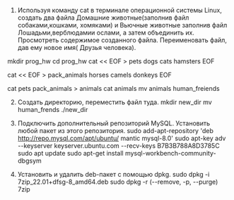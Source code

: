 1. Используя команду cat в терминале операционной системы Linux, создать два файла Домашние животные(заполнив файл собаками,кошками, хомяками) и Вьючные животные заполнив файл Лошадьми,верблюдамии ослами, а затем объединить их. Просмотреть содержимое созданного файла. Переименовать файл, дав ему новое имя( Друзья человека).

mkdir prog_hw
cd prog_hw
cat << EOF > pets
dogs
cats
hamsters
EOF

cat << EOF > pack_animals
horses
camels
donkeys
EOF

cat pets pack_animals > animals
cat animals
mv animals human_freiends

2. Создать директорию, переместить файл туда.
mkdir new_dir
mv human_frends ./new_dir


3. Подключить дополнительный репозиторий MySQL. Установить любой пакет из этого репозитория.
sudo add-apt-repository 'deb http://repo.mysql.com/apt/ubuntu/ mantic mysql-8.0'
sudo apt-key adv --keyserver keyserver.ubuntu.com --recv-keys B7B3B788A8D3785C
sudo apt update
sudo apt-get install mysql-workbench-community-dbgsym

4. Установить и удалить deb-пакет с помощью dpkg.
sudo dpkg -i 7zip_22.01+dfsg-8_amd64.deb 
sudo dpkg -r (--remove, -p, --purge) 7zip


